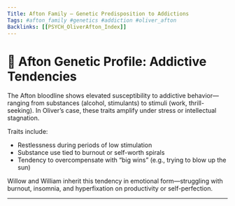 ```yaml
---
Title: Afton Family – Genetic Predisposition to Addictions
Tags: #afton_family #genetics #addiction #oliver_afton
Backlinks: [[PSYCH_OliverAfton_Index]]
---
```


# 🧬 Afton Genetic Profile: Addictive Tendencies

The Afton bloodline shows elevated susceptibility to addictive behavior—ranging from substances (alcohol, stimulants) to stimuli (work, thrill-seeking). In Oliver’s case, these traits amplify under stress or intellectual stagnation.

Traits include:
- Restlessness during periods of low stimulation
- Substance use tied to burnout or self-worth spirals
- Tendency to overcompensate with “big wins” (e.g., trying to blow up the sun)

Willow and William inherit this tendency in emotional form—struggling with burnout, insomnia, and hyperfixation on productivity or self-perfection.

---
